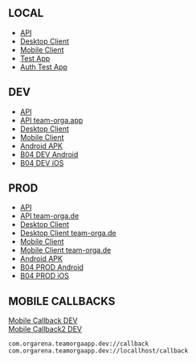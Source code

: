 ## LOCAL

* [API](http://localhost:4400)
* [Desktop Client](http://localhost:4401)
* [Mobile Client](http://localhost:4402)
* [Test App](http://localhost:4410)
* [Auth Test App](http://localhost:4411)

## DEV

* [API](https://teamorga-api-dev.azurewebsites.net)
* [API team-orga.app](https://api-dev.team-orga.app)
* [Desktop Client](https://teamorga-desktop-client-dev.azurewebsites.net)
* [Mobile Client](https://teamorga-mobile-client-dev.azurewebsites.net)
* [Android APK](https://storteamorga02dev.blob.core.windows.net/downloads/com.orgarena.teamorgaapp.dev/teamorga-apps-mobile-dev.apk)
* [B04 DEV Android](https://storteamorga02dev.blob.core.windows.net/downloads/com.bayer04.teamorgaapp.dev/teamorga-apps-mobile-b04dev.apk)
* [B04 DEV iOS](https://storteamorga02dev.blob.core.windows.net/downloads/com.bayer04.teamorgaapp.dev/ios.install.html)

## PROD

* [API](https://teamorga-api-prod.azurewebsites.net)
* [API team-orga.de](https://api.team-orga.de)
* [Desktop Client](https://teamorga-desktop-client-prod.azurewebsites.net)
* [Desktop Client team-orga.de](https://client.team-orga.de)
* [Mobile Client](https://teamorga-mobile-client-prod.azurewebsites.net)
* [Mobile Client team-orga.de](https://mobile.team-orga.de)
* [Android APK](https://storteamorga02prod.blob.core.windows.net/downloads/com.orgarena.teamorgaapp.prod/teamorga-apps-mobile-prod.apk)
* [B04 PROD Android](https://storteamorga02prod.blob.core.windows.net/downloads/com.bayer04.teamorgaapp.prod/teamorga-apps-mobile-b04prod.apk)
* [B04 PROD iOS](https://storteamorga02prod.blob.core.windows.net/downloads/com.bayer04.teamorgaapp.prod/ios.install.html)


## MOBILE CALLBACKS

<a href="com.orgarena.teamorgaapp.dev://callback">Mobile Callback DEV</a>
<br/>
<a href="com.orgarena.teamorgaapp.dev://locallhost/callback">Mobile Callback2 DEV</a>
<br/>

```
com.orgarena.teamorgaapp.dev://callback
com.orgarena.teamorgaapp.dev://locallhost/callback
```



